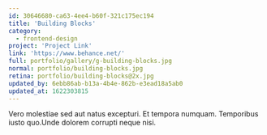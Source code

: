 ```yaml
---
id: 30646680-ca63-4ee4-b60f-321c175ec194
title: 'Building Blocks'
category:
  - frontend-design
project: 'Project Link'
link: 'https://www.behance.net/'
full: portfolio/gallery/g-building-blocks.jpg
normal: portfolio/building-blocks.jpg
retina: portfolio/building-blocks@2x.jpg
updated_by: 6ebb86ab-b13a-4b4e-862b-e3ead18a5ab0
updated_at: 1622303815
---
```

Vero molestiae sed aut natus excepturi. Et tempora numquam. Temporibus iusto quo.Unde dolorem corrupti neque nisi.